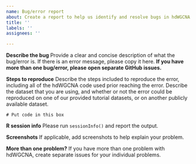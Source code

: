 ```yaml
---
name: Bug/error report
about: Create a report to help us identify and resolve bugs in hdWGCNA.
title: ''
labels: ''
assignees: ''

---
```


**Describe the bug**
Provide a clear and concise description of what the bug/error is. If there is an error message, please copy it here. **If you have more than one bug/error, please open separate GitHub issues.**

**Steps to reproduce**
Describe the steps included to reproduce the error, including all of the hdWGCNA code used prior reaching the error. Describe the dataset that you are using, and whether or not the error could be reproduced on one of our provided tutorial datasets, or on another publicly available dataset.

```
# Put code in this box
```

**R session info**
Please run `sessionInfo()` and report the output.

**Screenshots**
If applicable, add screenshots to help explain your problem.

**More than one problem?** 
If you have more than one problem with hdWGCNA, create separate issues for your individual problems.
